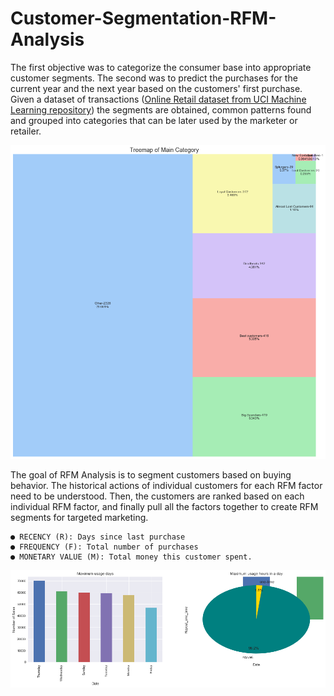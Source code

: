 # Customer-Segmentation-RFM-Analysis

The first objective was to categorize the consumer base into appropriate customer segments. 
The second was to predict the purchases for the current year and the next year based on the customers' first purchase. Given a dataset of transactions ([Online Retail dataset from UCI Machine Learning repository](https://archive.ics.uci.edu/ml/datasets/online+retail)) the segments are obtained, common patterns found and grouped into categories that can be later used by the marketer or retailer.

![Customer Segments](https://github.com/harini-ashok/Customer-Segmentation-RFM-Analysis/blob/main/images/11.png)

The goal of RFM Analysis is to segment customers based on buying behavior. The historical actions of individual customers for each RFM factor need to be understood. Then, the customers are ranked based on each individual RFM factor, and finally pull all the factors together to create RFM segments for targeted marketing.

    ● RECENCY (R): Days since last purchase
    ● FREQUENCY (F): Total number of purchases
    ● MONETARY VALUE (M): Total money this customer spent.
    
    
![frequency graph](https://github.com/harini-ashok/Customer-Segmentation-RFM-Analysis/blob/main/images/10.png)
